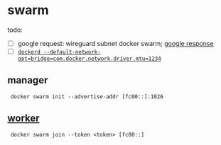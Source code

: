 # swarm
todo:
- [ ] google request: wireguard subnet docker swarm; [google response](https://github.com/moby/moby/issues/36689)
- [ ] [```dockerd --default-network-opt=bridge=com.docker.network.driver.mtu=1234```](https://github.com/moby/moby/pull/43197)

## manager
``` docker swarm init --advertise-addr [fc00::]:1026```
## [worker](workerREADME.md)
``` docker swarm join --token <token> [fc00::]```
